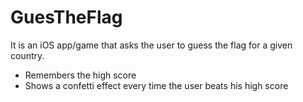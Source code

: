 # GuesTheFlag

It is an iOS app/game that asks the user to guess the flag for a given country.

- Remembers the high score
- Shows a confetti effect every time the user beats his high score
